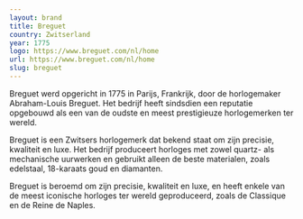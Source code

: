 ```yaml
---
layout: brand
title: Breguet
country: Zwitserland
year: 1775
logo: https://www.breguet.com/nl/home
url: https://www.breguet.com/nl/home
slug: breguet
---
```

Breguet werd opgericht in 1775 in Parijs, Frankrijk, door de horlogemaker Abraham-Louis Breguet. Het bedrijf heeft sindsdien een reputatie opgebouwd als een van de oudste en meest prestigieuze horlogemerken ter wereld.

Breguet is een Zwitsers horlogemerk dat bekend staat om zijn precisie, kwaliteit en luxe. Het bedrijf produceert horloges met zowel quartz- als mechanische uurwerken en gebruikt alleen de beste materialen, zoals edelstaal, 18-karaats goud en diamanten.

Breguet is beroemd om zijn precisie, kwaliteit en luxe, en heeft enkele van de meest iconische horloges ter wereld geproduceerd, zoals de Classique en de Reine de Naples.

